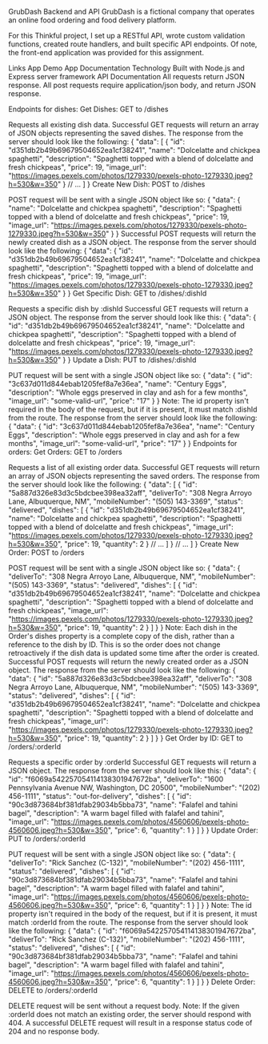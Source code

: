 GrubDash Backend and API
GrubDash is a fictional company that operates an online food ordering and food delivery platform.

For this Thinkful project, I set up a RESTful API, wrote custom validation functions, created route handlers, and built specific API endpoints. Of note, the front-end application was provided for this assignment.

Links
App Demo
App Documentation
Technology
Built with Node.js and Express server framework
API Documentation
All requests return JSON response. All post requests require application/json body, and return JSON response.

Endpoints for dishes:
Get Dishes: GET to /dishes

Requests all existing dish data.
Successful GET requests will return an array of JSON objects representing the saved dishes. The response from the server should look like the following:
{
  "data": [
    {
      "id": "d351db2b49b69679504652ea1cf38241",
      "name": "Dolcelatte and chickpea spaghetti",
      "description": "Spaghetti topped with a blend of dolcelatte and fresh chickpeas",
      "price": 19,
      "image_url": "https://images.pexels.com/photos/1279330/pexels-photo-1279330.jpeg?h=530&w=350"
    }
    // ...
  ]
}
Create New Dish: POST to /dishes

POST request will be sent with a single JSON object like so:
{
  "data": {
    "name": "Dolcelatte and chickpea spaghetti",
    "description": "Spaghetti topped with a blend of dolcelatte and fresh chickpeas",
    "price": 19,
    "image_url": "https://images.pexels.com/photos/1279330/pexels-photo-1279330.jpeg?h=530&w=350"
  }
}
Successful POST requests will return the newly created dish as a JSON object. The response from the server should look like the following:
{
  "data": {
    "id": "d351db2b49b69679504652ea1cf38241",
    "name": "Dolcelatte and chickpea spaghetti",
    "description": "Spaghetti topped with a blend of dolcelatte and fresh chickpeas",
    "price": 19,
    "image_url": "https://images.pexels.com/photos/1279330/pexels-photo-1279330.jpeg?h=530&w=350"
  }
}
Get Specific Dish: GET to /dishes/:dishId

Requests a specific dish by :dishId
Successful GET requests will return a JSON object. The response from the server should look like this:
{
  "data": {
    "id": "d351db2b49b69679504652ea1cf38241",
    "name": "Dolcelatte and chickpea spaghetti",
    "description": "Spaghetti topped with a blend of dolcelatte and fresh chickpeas",
    "price": 19,
    "image_url": "https://images.pexels.com/photos/1279330/pexels-photo-1279330.jpeg?h=530&w=350"
  }
}
Update a Dish: PUT to /dishes/:dishId

PUT request will be sent with a single JSON object like so:
{
  "data": {
    "id": "3c637d011d844ebab1205fef8a7e36ea",
    "name": "Century Eggs",
    "description": "Whole eggs preserved in clay and ash for a few months",
    "image_url": "some-valid-url",
    "price": "17"
  }
}
Note: The id property isn't required in the body of the request, but if it is present, it must match :dishId from the route.
The response from the server should look like the following:
{
  "data": {
    "id": "3c637d011d844ebab1205fef8a7e36ea",
    "name": "Century Eggs",
    "description": "Whole eggs preserved in clay and ash for a few months",
    "image_url": "some-valid-url",
    "price": "17"
  }
}
Endpoints for orders:
Get Orders: GET to /orders

Requests a list of all existing order data.
Successful GET requests will return an array of JSON objects representing the saved orders. The response from the server should look like the following:
{
  "data": [
    {
      "id": "5a887d326e83d3c5bdcbee398ea32aff",
      "deliverTo": "308 Negra Arroyo Lane, Albuquerque, NM",
      "mobileNumber": "(505) 143-3369",
      "status": "delivered",
      "dishes": [
        {
          "id": "d351db2b49b69679504652ea1cf38241",
          "name": "Dolcelatte and chickpea spaghetti",
          "description": "Spaghetti topped with a blend of dolcelatte and fresh chickpeas",
          "image_url": "https://images.pexels.com/photos/1279330/pexels-photo-1279330.jpeg?h=530&w=350",
          "price": 19,
          "quantity": 2
        }
        // ...
      ]
    }
    // ...
  ]
}
Create New Order: POST to /orders

POST request will be sent with a single JSON object like so:
{
  "data": {
    "deliverTo": "308 Negra Arroyo Lane, Albuquerque, NM",
    "mobileNumber": "(505) 143-3369",
    "status": "delivered",
    "dishes": [
      {
        "id": "d351db2b49b69679504652ea1cf38241",
        "name": "Dolcelatte and chickpea spaghetti",
        "description": "Spaghetti topped with a blend of dolcelatte and fresh chickpeas",
        "image_url": "https://images.pexels.com/photos/1279330/pexels-photo-1279330.jpeg?h=530&w=350",
        "price": 19,
        "quantity": 2
      }
    ]
  }
}
Note: Each dish in the Order's dishes property is a complete copy of the dish, rather than a reference to the dish by ID. This is so the order does not change retroactively if the dish data is updated some time after the order is created.
Successful POST requests will return the newly created order as a JSON object. The response from the server should look like the following:
{
  "data": {
    "id": "5a887d326e83d3c5bdcbee398ea32aff",
    "deliverTo": "308 Negra Arroyo Lane, Albuquerque, NM",
    "mobileNumber": "(505) 143-3369",
    "status": "delivered",
    "dishes": [
      {
        "id": "d351db2b49b69679504652ea1cf38241",
        "name": "Dolcelatte and chickpea spaghetti",
        "description": "Spaghetti topped with a blend of dolcelatte and fresh chickpeas",
        "image_url": "https://images.pexels.com/photos/1279330/pexels-photo-1279330.jpeg?h=530&w=350",
        "price": 19,
        "quantity": 2
      }
    ]
  }
}
Get Order by ID: GET to /orders/:orderId

Requests a specific order by :orderId
Successful GET requests will return a JSON object. The response from the server should look like this:
{
  "data": {
    "id": "f6069a542257054114138301947672ba",
    "deliverTo": "1600 Pennsylvania Avenue NW, Washington, DC 20500",
    "mobileNumber": "(202) 456-1111",
    "status": "out-for-delivery",
    "dishes": [
      {
        "id": "90c3d873684bf381dfab29034b5bba73",
        "name": "Falafel and tahini bagel",
        "description": "A warm bagel filled with falafel and tahini",
        "image_url": "https://images.pexels.com/photos/4560606/pexels-photo-4560606.jpeg?h=530&w=350",
        "price": 6,
        "quantity": 1
      }
    ]
  }
}
Update Order: PUT to /orders/:orderId

PUT request will be sent with a single JSON object like so:
{
  "data": {
    "deliverTo": "Rick Sanchez (C-132)",
    "mobileNumber": "(202) 456-1111",
    "status": "delivered",
    "dishes": [
      {
        "id": "90c3d873684bf381dfab29034b5bba73",
        "name": "Falafel and tahini bagel",
        "description": "A warm bagel filled with falafel and tahini",
        "image_url": "https://images.pexels.com/photos/4560606/pexels-photo-4560606.jpeg?h=530&w=350",
        "price": 6,
        "quantity": 1
      }
    ]
  }
}
Note: The id property isn't required in the body of the request, but if it is present, it must match :orderId from the route.
The response from the server should look like the following:
{
  "data": {
    "id": "f6069a542257054114138301947672ba",
    "deliverTo": "Rick Sanchez (C-132)",
    "mobileNumber": "(202) 456-1111",
    "status": "delivered",
    "dishes": [
      {
        "id": "90c3d873684bf381dfab29034b5bba73",
        "name": "Falafel and tahini bagel",
        "description": "A warm bagel filled with falafel and tahini",
        "image_url": "https://images.pexels.com/photos/4560606/pexels-photo-4560606.jpeg?h=530&w=350",
        "price": 6,
        "quantity": 1
      }
    ]
  }
}
Delete Order: DELETE to /orders/:orderId

DELETE request will be sent without a request body.
Note: If the given :orderId does not match an existing order, the server should respond with 404.
A successful DELETE request will result in a response status code of 204 and no response body.
